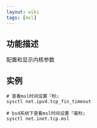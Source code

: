 ```yaml
---
layout: wiki
tags: [msl]
---
```


## 功能描述

配置和显示内核参数

## 实例

```shell
# 查看msl时间设置『秒』
sysctl net.ipv4.tcp_fin_timeout

# bsd系统下查看msl时间设置『毫秒』
sysctl net.inet.tcp.msl
```
